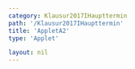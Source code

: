 ```yaml
---
category: Klausur2017IHaupttermin
path: '/Klausur2017IHaupttermin'
title: 'AppletA2'
type: 'Applet'

layout: nil
---
```

<script type="text/javascript" src="https://cdnjs.cloudflare.com/ajax/libs/jsxgraph/0.99.7/jsxgraphcore.js"></script>
<link type="text/css" href="https://cdnjs.cloudflare.com/ajax/libs/jsxgraph/0.99.6/jsxgraph.css"><link rel="stylesheet" type="text/css" href="//cdnjs.cloudflare.com/ajax/libs/jsxgraph/0.99.7/jsxgraph.css" />
<div id="c53a4561-a834-4a0c-9f1e-975a9efe9c24" class="jxgbox" style="width:500px; height:500px">
<script type="text/javascript">
(function(){
 const board = JXG.JSXGraph.initBoard('c53a4561-a834-4a0c-9f1e-975a9efe9c24', {
    							boundingbox: [-1, 10, 9, -2],
                  axis: true
              });
 


var phi = board.create('slider', [[5,6], [8,6], [0, 40, 90]], {name:'&phi;'});
var A = board.create('point',[-0.5,1],{fixed:true, color:'green'})
var B = board.create('point',[3.5,1],{fixed:true, color:'green'})
var C = board.create('point',[function(){return A.X()+(8*Math.cos(phi.Value()* Math.PI/180)-0.5)},function(){return A.Y()+((1/Math.cos(phi.Value()* Math.PI/180))+1)}], {trace:true, color:'red'})
var l1 = board.create('line',[A,B],{straightFirst:false, straightLast:false, color:'green'})
var l2 = board.create('line',[A,C],{straightFirst:false, straightLast:false, color:'red'})
var l3 = board.create('line',[C,B],{straightFirst:false, straightLast:false, color:'red'})
board.create('text', [1.5, 0.5, '4'], {fontsize:18, color:'green'});
board.create('text', [3,8,'M I 2017 HT A 2'], {fontsize: 18, fixed:true});
})();
  
  </script>
  </div>
